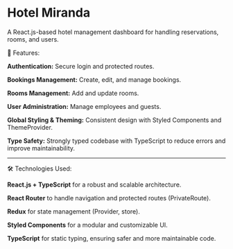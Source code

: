 # Hotel Miranda 

A React.js-based hotel management dashboard for handling reservations, rooms, and users.

🚀 Features:

  **Authentication:** Secure login and protected routes.
  
  **Bookings Management:** Create, edit, and manage bookings.
  
  **Rooms Management:** Add and update rooms.
  
  **User Administration:** Manage employees and guests.
  
  **Global Styling & Theming:** Consistent design with Styled Components and ThemeProvider.

  **Type Safety:** Strongly typed codebase with TypeScript to reduce errors and improve maintainability.

  ---

🛠️ Technologies Used:

  **React.js + TypeScript** for a robust and scalable architecture.

  **React Router** to handle navigation and protected routes (PrivateRoute).

  **Redux** for state management (Provider, store).

  **Styled Components** for a modular and customizable UI.

  **TypeScript** for static typing, ensuring safer and more maintainable code.

